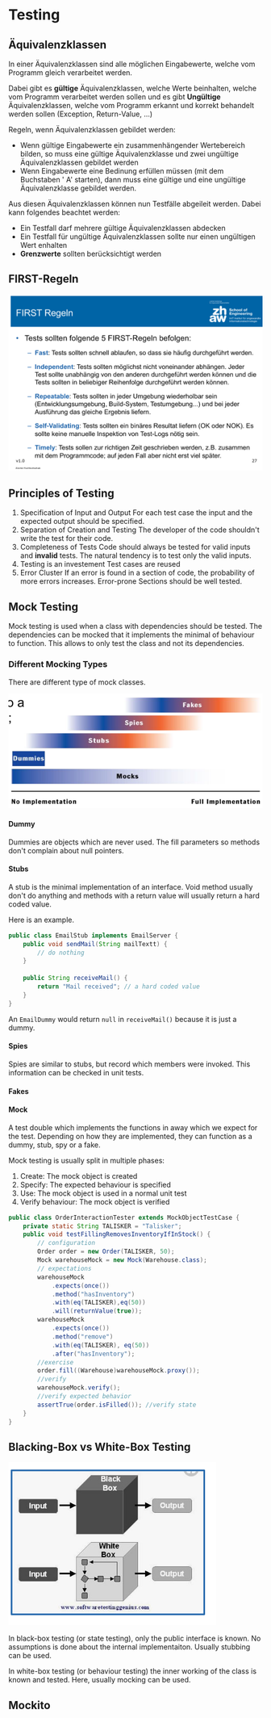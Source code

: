 # Testing

## Äquivalenzklassen

In einer Äquivalenzklassen sind alle möglichen Eingabewerte, welche vom Programm gleich verarbeitet werden.

Dabei gibt es **gültige** Äquivalenzklassen, welche Werte beinhalten, welche vom Programm verarbeitet werden sollen und es gibt **Ungültige** Äquivalenzklassen, welche vom Programm erkannt und korrekt behandelt werden sollen (Exception, Return-Value, ...)

Regeln, wenn Äquivalenzklassen gebildet werden:

* Wenn gültige Eingabewerte ein zusammenhängender Wertebereich bilden, so muss eine gültige Äquivalenzklasse und zwei ungültige Äquivalenzklassen gebildet werden
* Wenn Eingabewerte eine Bedinung erfüllen müssen (mit dem Buchstaben ' A' starten), dann muss eine gültige und eine ungültige Äquivalenzklasse gebildet werden.

Aus diesen Äquivalenzklassen können nun Testfälle abgeileit werden. Dabei kann folgendes beachtet werden:

* Ein Testfall darf mehrere gültige Äquivalenzklassen abdecken
* Ein Testfall für ungültige Äquivalenzklassen sollte nur einen ungültigen Wert enhalten
* **Grenzwerte** sollten berücksichtigt werden

## FIRST-Regeln

![image-20220120170501495](res/image-20220120170501495.png)

## Principles of Testing

1. Specification of Input and Output
   For each test case the input and the expected output should be specified.
2. Separation of Creation and Testing
   The developer of the code shouldn't write the test for their code.
3. Completeness of Tests
   Code should always be tested for valid inputs and **invalid** tests. The natural tendency is to test only the valid inputs.
4. Testing is an investement
   Test cases are reused
5. Error Cluster
   If an error is found in a section of code,  the probability of more errors increases. Error-prone Sections should be well tested.

## Mock Testing

Mock testing is used when a class with dependencies should be tested. The dependencies can be mocked that it implements the minimal of behaviour to function. This allows to only test the class and not its dependencies.

### Different Mocking Types

There are different type of mock classes.

![image-20220407104550751](res/image-20220407104550751.png)

#### Dummy

Dummies are objects which are never used. The fill parameters so methods don't complain about null pointers.

#### Stubs

A stub is the minimal implementation of an interface. Void method usually don't do anything and methods with a return value will usually return a hard coded value.

Here is an example.

```java
public class EmailStub implements EmailServer {
    public void sendMail(String mailTextt) {
        // do nothing
    }
    
    public String receiveMail() {
        return "Mail received"; // a hard coded value
    }
}
```

An `EmailDummy` would return `null` in `receiveMail()` because it is just a dummy.

#### Spies

Spies are similar to stubs, but record which members were invoked. This information can be checked in unit tests.

#### Fakes

#### Mock

A test double which implements the functions in away which we expect for the test. Depending on how they are implemented, they can function as a dummy, stub, spy or a fake.

Mock testing is usually split in multiple phases: 

1. Create: The mock object is created
2. Specify: The expected behaviour is specified
3. Use: The mock object is used in a normal unit test
4. Verify behaviour: The mock object is verified

```java
public class OrderInteractionTester extends MockObjectTestCase {
	private static String TALISKER = "Talisker";
    public void testFillingRemovesInventoryIfInStock() {
        // configuration
        Order order = new Order(TALISKER, 50);
        Mock warehouseMock = new Mock(Warehouse.class);
        // expectations
        warehouseMock
            .expects(once())
            .method("hasInventory")
            .with(eq(TALISKER),eq(50))
            .will(returnValue(true));
        warehouseMock
            .expects(once())
            .method("remove")
            .with(eq(TALISKER), eq(50))
            .after("hasInventory");
        //exercise
        order.fill((Warehouse)warehouseMock.proxy());
        //verify
        warehouseMock.verify();
        //verify expected behavior
        assertTrue(order.isFilled()); //verify state
    }
}
```



## Blacking-Box vs White-Box Testing

![image-20220407105410138](res/image-20220407105410138.png)

In black-box testing (or state testing), only the public interface is known. No assumptions is done about the internal implementaiton. Usually stubbing can be used.

In white-box testing (or behaviour testing) the inner working of the class is known and tested. Here, usually mocking can be used.

## Mockito


